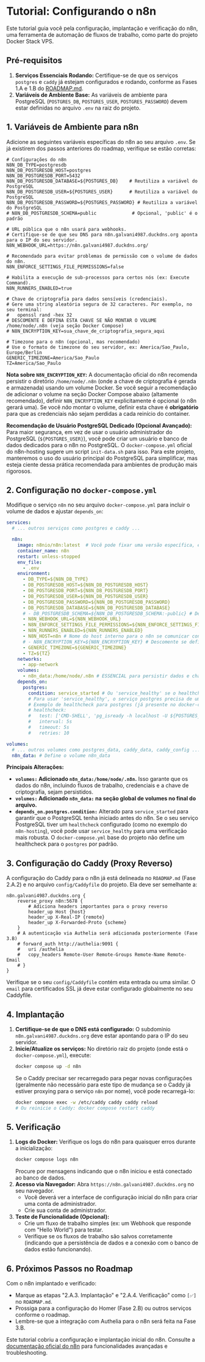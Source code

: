 # Tutorial: Configurando o n8n

Este tutorial guia você pela configuração, implantação e verificação do n8n, uma ferramenta de automação de fluxos de trabalho, como parte do projeto Docker Stack VPS.

## Pré-requisitos

1.  **Serviços Essenciais Rodando:** Certifique-se de que os serviços `postgres` e `caddy` já estejam configurados e rodando, conforme as Fases 1.A e 1.B do [ROADMAP.md](../../ROADMAP.md).
2.  **Variáveis de Ambiente Base:** As variáveis de ambiente para PostgreSQL (`POSTGRES_DB`, `POSTGRES_USER`, `POSTGRES_PASSWORD`) devem estar definidas no arquivo `.env` na raiz do projeto.

## 1. Variáveis de Ambiente para n8n

Adicione as seguintes variáveis específicas do n8n ao seu arquivo `.env`. Se já existirem dos passos anteriores do roadmap, verifique se estão corretas:

```env
# Configurações do n8n
N8N_DB_TYPE=postgresdb
N8N_DB_POSTGRESDB_HOST=postgres
N8N_DB_POSTGRESDB_PORT=5432
N8N_DB_POSTGRESDB_DATABASE=${POSTGRES_DB}    # Reutiliza a variável do PostgreSQL
N8N_DB_POSTGRESDB_USER=${POSTGRES_USER}      # Reutiliza a variável do PostgreSQL
N8N_DB_POSTGRESDB_PASSWORD=${POSTGRES_PASSWORD} # Reutiliza a variável do PostgreSQL
# N8N_DB_POSTGRESDB_SCHEMA=public             # Opcional, 'public' é o padrão

# URL pública que o n8n usará para webhooks.
# Certifique-se de que seu DNS para n8n.galvani4987.duckdns.org aponta para o IP do seu servidor.
N8N_WEBHOOK_URL=https://n8n.galvani4987.duckdns.org/

# Recomendado para evitar problemas de permissão com o volume de dados do n8n.
N8N_ENFORCE_SETTINGS_FILE_PERMISSIONS=false

# Habilita a execução de sub-processos para certos nós (ex: Execute Command).
N8N_RUNNERS_ENABLED=true

# Chave de criptografia para dados sensíveis (credenciais).
# Gere uma string aleatória segura de 32 caracteres. Por exemplo, no seu terminal:
#   openssl rand -hex 32
# DESCOMENTE E DEFINA ESTA CHAVE SE NÃO MONTAR O VOLUME /home/node/.n8n (veja seção Docker Compose)
# N8N_ENCRYPTION_KEY=sua_chave_de_criptografia_segura_aqui

# Timezone para o n8n (opcional, mas recomendado)
# Use o formato de timezone do seu servidor, ex: America/Sao_Paulo, Europe/Berlin
GENERIC_TIMEZONE=America/Sao_Paulo
TZ=America/Sao_Paulo
```

**Nota sobre `N8N_ENCRYPTION_KEY`:**
A documentação oficial do n8n recomenda persistir o diretório `/home/node/.n8n` (onde a chave de criptografia é gerada e armazenada) usando um volume Docker. Se você seguir a recomendação de adicionar o volume na seção Docker Compose abaixo (altamente recomendado), definir `N8N_ENCRYPTION_KEY` explicitamente é opcional (o n8n gerará uma). Se você *não* montar o volume, definir esta chave é **obrigatório** para que as credenciais não sejam perdidas a cada reinício do container.

**Recomendação de Usuário PostgreSQL Dedicado (Opcional Avançado):**
Para maior segurança, em vez de usar o usuário administrador do PostgreSQL (`${POSTGRES_USER}`), você pode criar um usuário e banco de dados dedicados para o n8n no PostgreSQL. O `docker-compose.yml` oficial do n8n-hosting sugere um script `init-data.sh` para isso. Para este projeto, manteremos o uso do usuário principal do PostgreSQL para simplificar, mas esteja ciente dessa prática recomendada para ambientes de produção mais rigorosos.

## 2. Configuração no `docker-compose.yml`

Modifique o serviço `n8n` no seu arquivo `docker-compose.yml` para incluir o volume de dados e ajustar `depends_on`:

```yaml
services:
  # ... outros serviços como postgres e caddy ...

  n8n:
    image: n8nio/n8n:latest  # Você pode fixar uma versão específica, ex: n8nio/n8n:1.97.1
    container_name: n8n
    restart: unless-stopped
    env_file:
      - .env
    environment:
      - DB_TYPE=${N8N_DB_TYPE}
      - DB_POSTGRESDB_HOST=${N8N_DB_POSTGRESDB_HOST}
      - DB_POSTGRESDB_PORT=${N8N_DB_POSTGRESDB_PORT}
      - DB_POSTGRESDB_USER=${N8N_DB_POSTGRESDB_USER}
      - DB_POSTGRESDB_PASSWORD=${N8N_DB_POSTGRESDB_PASSWORD}
      - DB_POSTGRESDB_DATABASE=${N8N_DB_POSTGRESDB_DATABASE}
      # - DB_POSTGRESDB_SCHEMA=${N8N_DB_POSTGRESDB_SCHEMA:-public} # Descomente se usar schema específico
      - N8N_WEBHOOK_URL=${N8N_WEBHOOK_URL}
      - N8N_ENFORCE_SETTINGS_FILE_PERMISSIONS=${N8N_ENFORCE_SETTINGS_FILE_PERMISSIONS}
      - N8N_RUNNERS_ENABLED=${N8N_RUNNERS_ENABLED}
      - N8N_HOST=n8n # Nome do host interno para o n8n se comunicar consigo mesmo se necessário
      # - N8N_ENCRYPTION_KEY=${N8N_ENCRYPTION_KEY} # Descomente se definido no .env e não usando volume para /home/node/.n8n
      - GENERIC_TIMEZONE=${GENERIC_TIMEZONE}
      - TZ=${TZ}
    networks:
      - app-network
    volumes:
      - n8n_data:/home/node/.n8n # ESSENCIAL para persistir dados e chave de criptografia
    depends_on:
      postgres:
        condition: service_started # Ou 'service_healthy' se o healthcheck do postgres estiver configurado e funcionando
        # Para usar 'service_healthy', o serviço postgres precisa de uma seção 'healthcheck'.
        # Exemplo de healthcheck para postgres (já presente no docker-compose.yml do n8n-hosting):
        # healthcheck:
        #   test: ['CMD-SHELL', 'pg_isready -h localhost -U ${POSTGRES_USER} -d ${POSTGRES_DB}']
        #   interval: 5s
        #   timeout: 5s
        #   retries: 10

volumes:
  # ... outros volumes como postgres_data, caddy_data, caddy_config ...
  n8n_data: # Define o volume n8n_data
```

**Principais Alterações:**
*   **`volumes:` Adicionado `n8n_data:/home/node/.n8n`.** Isso garante que os dados do n8n, incluindo fluxos de trabalho, credenciais e a chave de criptografia, sejam persistidos.
*   **`volumes:` Adicionado `n8n_data:` na seção global de volumes no final do arquivo.**
*   **`depends_on.postgres.condition:`** Alterado para `service_started` para garantir que o PostgreSQL tenha iniciado antes do n8n. Se o seu serviço PostgreSQL tiver um `healthcheck` configurado (como no exemplo do `n8n-hosting`), você pode usar `service_healthy` para uma verificação mais robusta. O `docker-compose.yml` base do projeto não define um healthcheck para o `postgres` por padrão.

## 3. Configuração do Caddy (Proxy Reverso)

A configuração do Caddy para o n8n já está delineada no `ROADMAP.md` (Fase 2.A.2) e no arquivo `config/Caddyfile` do projeto. Ela deve ser semelhante a:

```caddy
n8n.galvani4987.duckdns.org {
    reverse_proxy n8n:5678 {
        # Adiciona headers importantes para o proxy reverso
        header_up Host {host}
        header_up X-Real-IP {remote}
        header_up X-Forwarded-Proto {scheme}
    }
    # A autenticação via Authelia será adicionada posteriormente (Fase 3.B)
    # forward_auth http://authelia:9091 {
    #   uri /authelia
    #   copy_headers Remote-User Remote-Groups Remote-Name Remote-Email
    # }
}
```
Verifique se o seu `config/Caddyfile` contém esta entrada ou uma similar. O `email` para certificados SSL já deve estar configurado globalmente no seu Caddyfile.

## 4. Implantação

1.  **Certifique-se de que o DNS está configurado:** O subdomínio `n8n.galvani4987.duckdns.org` deve estar apontando para o IP do seu servidor.
2.  **Inicie/Atualize os serviços:**
    No diretório raiz do projeto (onde está o `docker-compose.yml`), execute:
    ```bash
    docker compose up -d n8n
    ```
    Se o Caddy precisar ser recarregado para pegar novas configurações (geralmente não necessário para este tipo de mudança se o Caddy já estiver proxying para o serviço `n8n` por nome), você pode recarregá-lo:
    ```bash
    docker compose exec -w /etc/caddy caddy caddy reload
    # Ou reinicie o Caddy: docker compose restart caddy
    ```

## 5. Verificação

1.  **Logs do Docker:** Verifique os logs do n8n para quaisquer erros durante a inicialização:
    ```bash
    docker compose logs n8n
    ```
    Procure por mensagens indicando que o n8n iniciou e está conectado ao banco de dados.
2.  **Acesso via Navegador:** Abra `https://n8n.galvani4987.duckdns.org` no seu navegador.
    *   Você deverá ver a interface de configuração inicial do n8n para criar uma conta de administrador.
    *   Crie sua conta de administrador.
3.  **Teste de Funcionalidade (Opcional):**
    *   Crie um fluxo de trabalho simples (ex: um Webhook que responde com "Hello World") para testar.
    *   Verifique se os fluxos de trabalho são salvos corretamente (indicando que a persistência de dados e a conexão com o banco de dados estão funcionando).

## 6. Próximos Passos no Roadmap

Com o n8n implantado e verificado:
*   Marque as etapas "2.A.3. Implantação" e "2.A.4. Verificação" como `[✅]` no `ROADMAP.md`.
*   Prossiga para a configuração do Homer (Fase 2.B) ou outros serviços conforme o roadmap.
*   Lembre-se que a integração com Authelia para o n8n será feita na Fase 3.B.

Este tutorial cobriu a configuração e implantação inicial do n8n. Consulte a [documentação oficial do n8n](https://docs.n8n.io/) para funcionalidades avançadas e troubleshooting.
```
